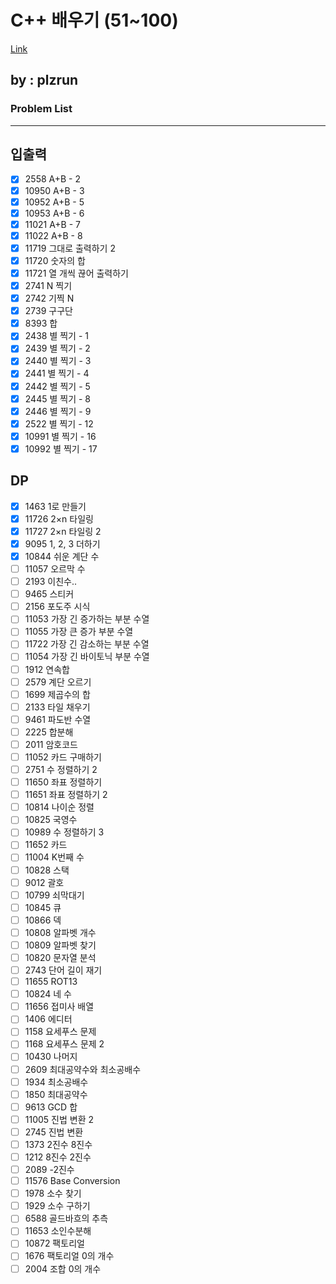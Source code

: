 # C++ 배우기 (51~100)
[Link](https://www.acmicpc.net/workbook/view/13915)

## by : plzrun

### Problem List
---

## 입출력
- [x] 2558	 A+B - 2
- [x] 10950	 A+B - 3
- [x] 10952	 A+B - 5
- [x] 10953	 A+B - 6
- [x] 11021	 A+B - 7
- [x] 11022	 A+B - 8
- [x] 11719	 그대로 출력하기 2
- [x] 11720	 숫자의 합
- [x] 11721	 열 개씩 끊어 출력하기
- [x] 2741	 N 찍기
- [x] 2742	 기찍 N
- [x] 2739	 구구단
- [x] 8393	 합
- [x] 2438	 별 찍기 - 1
- [x] 2439	 별 찍기 - 2
- [x] 2440	 별 찍기 - 3
- [x] 2441	 별 찍기 - 4
- [x] 2442	 별 찍기 - 5
- [x] 2445	 별 찍기 - 8
- [x] 2446	 별 찍기 - 9
- [x] 2522	 별 찍기 - 12
- [x] 10991	 별 찍기 - 16
- [x] 10992	 별 찍기 - 17

## DP
- [x] 1463	 1로 만들기	
- [x] 11726	 2×n 타일링
- [x] 11727	 2×n 타일링 2
- [x] 9095	 1, 2, 3 더하기
- [x] 10844	 쉬운 계단 수	
- [ ] 11057	 오르막 수
- [ ] 2193	 이친수..
- [ ] 9465	 스티커
- [ ] 2156	 포도주 시식	
- [ ] 11053	 가장 긴 증가하는 부분 수열	
- [ ] 11055	 가장 큰 증가 부분 수열
- [ ] 11722	 가장 긴 감소하는 부분 수열
- [ ] 11054	 가장 긴 바이토닉 부분 수열	
- [ ] 1912	 연속합	
- [ ] 2579	 계단 오르기	
- [ ] 1699	 제곱수의 합
- [ ] 2133	 타일 채우기
- [ ] 9461	 파도반 수열	
- [ ] 2225	 합분해
- [ ] 2011	 암호코드
- [ ] 11052	 카드 구매하기
- [ ] 2751	 수 정렬하기 2	
- [ ] 11650	 좌표 정렬하기	
- [ ] 11651	 좌표 정렬하기 2
- [ ] 10814	 나이순 정렬	
- [ ] 10825	 국영수
- [ ] 10989	 수 정렬하기 3
- [ ] 11652	 카드
- [ ] 11004	 K번째 수
- [ ] 10828	 스택	
- [ ] 9012	 괄호	
- [ ] 10799	 쇠막대기
- [ ] 10845	 큐
- [ ] 10866	 덱
- [ ] 10808	 알파벳 개수
- [ ] 10809	 알파벳 찾기	
- [ ] 10820	 문자열 분석
- [ ] 2743	 단어 길이 재기	
- [ ] 11655	 ROT13
- [ ] 10824	 네 수
- [ ] 11656	 접미사 배열
- [ ] 1406	 에디터
- [ ] 1158	 요세푸스 문제
- [ ] 1168	 요세푸스 문제 2
- [ ] 10430	 나머지	
- [ ] 2609	 최대공약수와 최소공배수	
- [ ] 1934	 최소공배수	
- [ ] 1850	 최대공약수
- [ ] 9613	 GCD 합
- [ ] 11005	 진법 변환 2
- [ ] 2745	 진법 변환
- [ ] 1373	 2진수 8진수
- [ ] 1212	 8진수 2진수
- [ ] 2089	 -2진수
- [ ] 11576	 Base Conversion
- [ ] 1978	 소수 찾기
- [ ] 1929	 소수 구하기	
- [ ] 6588	 골드바흐의 추측
- [ ] 11653	 소인수분해
- [ ] 10872	 팩토리얼	
- [ ] 1676	 팩토리얼 0의 개수	
- [ ] 2004	 조합 0의 개수